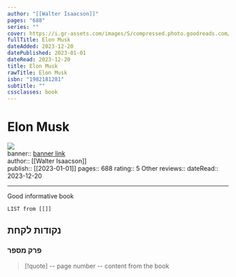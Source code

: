 ```yaml
---
author: "[[Walter Isaacson]]"
pages: "688"
series: ""
cover: https://i.gr-assets.com/images/S/compressed.photo.goodreads.com/books/1692288251l/122765395._SY475_.jpg
fullTitle: Elon Musk
dateAdded: 2023-12-20
datePublished: 2023-01-01
dateRead: 2023-12-20
title: Elon Musk
rawTitle: Elon Musk
isbn: "1982181281"
subtitle: ""
cssclasses: book
---
```

# Elon Musk

![](https:&#x2F;&#x2F;i.gr-assets.com&#x2F;images&#x2F;S&#x2F;compressed.photo.goodreads.com&#x2F;books&#x2F;1692288251l&#x2F;122765395._SY475_.jpg)  
banner:: [banner link](https:&#x2F;&#x2F;i.gr-assets.com&#x2F;images&#x2F;S&#x2F;compressed.photo.goodreads.com&#x2F;books&#x2F;1692288251l&#x2F;122765395._SY475_.jpg)  
author:: [[Walter Isaacson]]  
publish:: [[2023-01-01]]
pages:: 688
rating:: 5 
Other reviews:: 
dateRead:: 2023-12-20

<hr  style="clear:both"/>

Good informative book

```dataview
LIST from [[]]
```

## נקודות לקחת 

### פרק מספר
> [!quote] -- page number -- 
>  content from the book




```